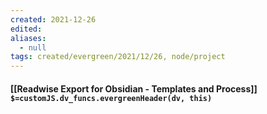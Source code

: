 ```yaml
---
created: 2021-12-26 
edited: 
aliases:
  - null
tags: created/evergreen/2021/12/26, node/project
---
```


#### [[Readwise Export for Obsidian - Templates and Process]] `$=customJS.dv_funcs.evergreenHeader(dv, this)`



